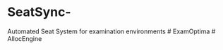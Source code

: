 # SeatSync-
Automated Seat System for examination environments
#   E x a m O p t i m a  
 #   A l l o c E n g i n e  
 